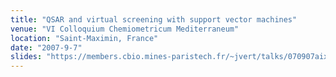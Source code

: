 ```yaml
---
title: "QSAR and virtual screening with support vector machines"
venue: "VI Colloquium Chemiometricum Mediterraneum"
location: "Saint-Maximin, France"
date: "2007-9-7"
slides: "https://members.cbio.mines-paristech.fr/~jvert/talks/070907aix/aix.pdf"
---
```


